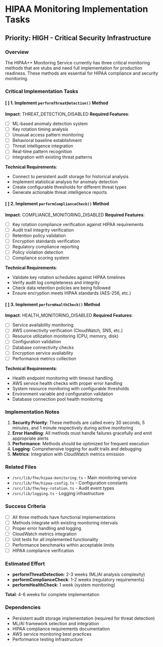 # HIPAA Monitoring Implementation Tasks

## Priority: HIGH - Critical Security Infrastructure

### Overview
The HIPAA++ Monitoring Service currently has three critical monitoring methods that are stubs and need full implementation for production readiness. These methods are essential for HIPAA compliance and security monitoring.

### Critical Implementation Tasks

#### [ ] 1. Implement `performThreatDetection()` Method
**Impact**: THREAT_DETECTION_DISABLED
**Required Features**:
- [ ] ML-based anomaly detection system
- [ ] Key rotation timing analysis
- [ ] Unusual access pattern monitoring
- [ ] Behavioral baseline establishment
- [ ] Threat intelligence integration
- [ ] Real-time pattern recognition
- [ ] Integration with existing threat patterns

**Technical Requirements**:
- Connect to persistent audit storage for historical analysis
- Implement statistical analysis for anomaly detection
- Create configurable thresholds for different threat types
- Generate actionable threat intelligence reports

#### [ ] 2. Implement `performComplianceCheck()` Method
**Impact**: COMPLIANCE_MONITORING_DISABLED
**Required Features**:
- [ ] Key rotation compliance verification against HIPAA requirements
- [ ] Audit trail integrity verification
- [ ] Retention policy validation
- [ ] Encryption standards verification
- [ ] Regulatory compliance reporting
- [ ] Policy violation detection
- [ ] Compliance scoring system

**Technical Requirements**:
- Validate key rotation schedules against HIPAA timelines
- Verify audit log completeness and integrity
- Check data retention policies are being followed
- Ensure encryption meets HIPAA standards (AES-256, etc.)

#### [ ] 3. Implement `performHealthCheck()` Method
**Impact**: HEALTH_MONITORING_DISABLED
**Required Features**:
- [ ] Service availability monitoring
- [ ] AWS connectivity verification (CloudWatch, SNS, etc.)
- [ ] Resource utilization monitoring (CPU, memory, disk)
- [ ] Configuration validation
- [ ] Database connectivity checks
- [ ] Encryption service availability
- [ ] Performance metrics collection

**Technical Requirements**:
- Health endpoint monitoring with timeout handling
- AWS service health checks with proper error handling
- System resource monitoring with configurable thresholds
- Environment variable and configuration validation
- Database connection pool health monitoring

### Implementation Notes

1. **Security Priority**: These methods are called every 30 seconds, 5 minutes, and 1 minute respectively during active monitoring
2. **Error Handling**: All methods must handle failures gracefully and emit appropriate alerts
3. **Performance**: Methods should be optimized for frequent execution
4. **Logging**: Comprehensive logging for audit trails and debugging
5. **Metrics**: Integration with CloudWatch metrics emission

### Related Files
- `/src/lib/fhe/hipaa-monitoring.ts` - Main monitoring service
- `/src/lib/fhe/hipaa-config.ts` - Configuration constants
- `/src/lib/fhe/key-rotation.ts` - Audit event types
- `/src/lib/logging.ts` - Logging infrastructure

### Success Criteria
- [ ] All three methods have functional implementations
- [ ] Methods integrate with existing monitoring intervals
- [ ] Proper error handling and logging
- [ ] CloudWatch metrics integration
- [ ] Unit tests for all implemented functionality
- [ ] Performance benchmarks within acceptable limits
- [ ] HIPAA compliance verification

### Estimated Effort
- **performThreatDetection**: 2-3 weeks (ML/AI analysis complexity)
- **performComplianceCheck**: 1-2 weeks (regulatory requirements)
- **performHealthCheck**: 1 week (system monitoring)

**Total**: 4-6 weeks for complete implementation

### Dependencies
- Persistent audit storage implementation (required for threat detection)
- ML/AI framework selection and integration
- HIPAA compliance requirements documentation
- AWS service monitoring best practices
- Performance testing infrastructure
